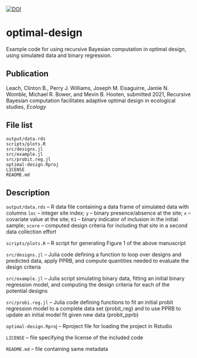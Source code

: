 

[![DOI](https://zenodo.org/badge/DOI/10.5281/zenodo.5172768.svg)](https://doi.org/10.5281/zenodo.5172768)



# optimal-design

Example code for using recursive Bayesian computation in optimal design, using simulated data and binary regression. 

## Publication

Leach, Clinton B., Perry J. Williams, Joseph M. Eisaguirre, Jamie N. Womble, Michael R. Bower, and Mevin B. Hooten, submitted 2021, Recursive Bayesian computation facilitates adaptive optimal design in ecological studies, *Ecology*

## File list

`output/data.rds`  
`scripts/plots.R`  
`src/designs.jl`  
`src/example.jl`  
`src/probit.reg.jl`  
`optimal-design.Rproj`  
`LICENSE`  
`README.md`

## Description

`output/data.rds` – R data file containing a data frame of simulated data with columns `loc` – integer site index; `y` – binary presence/absence at the site; `x` – covariate value at the site; `K1` – binary indicator of inclusion in the initial sample; `score` – computed design criteria for including that site in a second data collection effort

`scripts/plots.R` – R script for generating Figure 1 of the above manuscript

`src/designs.jl` – Julia code defining a function to loop over designs and predicted data, apply PPRB, and compute quantities needed to evaluate the design criteria

`src/example.jl` – Julia script simulating binary data, fitting an initial binary regression model, and computing the design criteria for each of the potential designs

`src/probi.reg.jl` – Julia code defining functions to fit an initial probit regression model to a complete data set (probit_reg) and to use PPRB to update an initial model fit given new data (probit_pprb)

`optimal-design.Rpro`j – Rproject file for loading the project in Rstudio

`LICENSE` – file specifying the license of the included code

`README.md` – file containing same metadata
